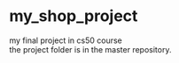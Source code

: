 # my_shop_project
my final project in cs50 course   
the project folder is in the master repository.
